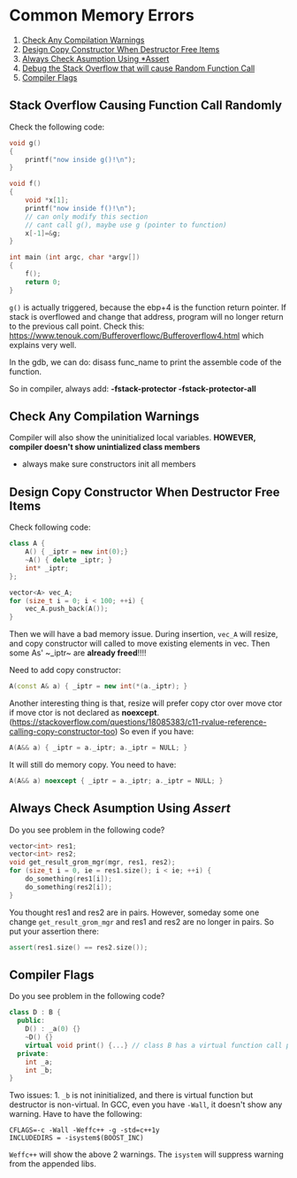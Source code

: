 # Common Memory Errors
1. [Check Any Compilation Warnings](#Check-Any-Compilation-Warnings)
2. [Design Copy Constructor When Destructor Free Items](#Design-Copy-Constructor-When-Destructor-Free-Items)
3. [Always Check Asumption Using *Assert](#Always-Check-Asumption-Using-*Assert)
4. [Debug the Stack Overflow that will cause Random Function Call](#stackoverflow)
5. [Compiler Flags](#compiler-flags)

## <a name="stackoverflow"/>Stack Overflow Causing Function Call Randomly
Check the following code:

```c++
void g()
{
    printf("now inside g()!\n");
}

void f()
{   
    void *x[1];
    printf("now inside f()!\n");
    // can only modify this section
    // cant call g(), maybe use g (pointer to function)
    x[-1]=&g;
}

int main (int argc, char *argv[])
{
    f();
    return 0;
}
```
`g()` is actually triggered, because the ebp+4 is the function return pointer. If stack is overflowed and change that address, program will no longer return to the previous call point. Check this: https://www.tenouk.com/Bufferoverflowc/Bufferoverflow4.html which explains very well. 

In the gdb, we can do: disass func_name to print the assemble code of the function.

So in compiler, always add: **-fstack-protector -fstack-protector-all** 


## Check Any Compilation Warnings

Compiler will also show the uninitialized local variables.
**HOWEVER, compiler doesn't show unintialized class members**

- always make sure constructors init all members

## Design Copy Constructor When Destructor Free Items

Check following code:

```c++
class A {
	A() { _iptr = new int(0);}
	~A() { delete _iptr; }
	int* _iptr;
};

vector<A> vec_A;
for (size_t i = 0; i < 100; ++i) {
	vec_A.push_back(A());
}
```

Then we will have a bad memory issue. During insertion, `vec_A` will resize, and copy constructor will called to move existing elements in vec. Then some As' ~_iptr~ are **already freed**!!!!

Need to add copy constructor:
```c++
A(const A& a) { _iptr = new int(*(a._iptr); }
```

Another interesting thing is that, resize will prefer copy ctor over move ctor if move ctor is not declared as **noexcept**. (https://stackoverflow.com/questions/18085383/c11-rvalue-reference-calling-copy-constructor-too) So even if you have:
```c++
A(A&& a) { _iptr = a._iptr; a._iptr = NULL; }
```
It will still do memory copy. You need to have:
```c++
A(A&& a) noexcept { _iptr = a._iptr; a._iptr = NULL; }
```

## Always Check Asumption Using *Assert*

Do you see problem in the following code? 
```c++
vector<int> res1;
vector<int> res2;
void get_result_grom_mgr(mgr, res1, res2);
for (size_t i = 0, ie = res1.size(); i < ie; ++i) {
	do_something(res1[i]);
	do_something(res2[i]);
}
```
You thought res1 and res2 are in pairs. However, someday some one change `get_result_grom_mgr` and res1 and res2 are no longer in pairs. So put your assertion there:

```c++
assert(res1.size() == res2.size());
```
## Compiler Flags

Do you see problem in the following code? 
```c++
class D : B {
  public:
    D() : _a(0) {}
    ~D() {}
    virtual void print() {...} // class B has a virtual function call print
  private:
    int _a;
    int _b;
}
```
Two issues: 1. `_b` is not ininitialized, and there is virtual function but destructor is non-virtual. In GCC, even you have `-Wall`, it doesn't show any warning. Have to have the following:
```make
CFLAGS=-c -Wall -Weffc++ -g -std=c++1y
INCLUDEDIRS = -isystem$(BOOST_INC)
```

`Weffc++` will show the above 2 warnings. The `isystem` will suppress warning from the appended libs. 
